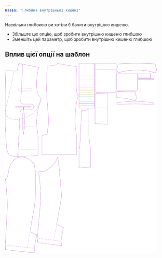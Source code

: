 ```yaml
---
Назва: "Глибина внутрішньої кишені"
---
```


Наскільки глибокою ви хотіли б бачити внутрішню кишеню.

- Збільште цю опцію, щоб зробити внутрішню кишеню глибшою
- Зменшіть цей параметр, щоб зробити внутрішню кишеню глибшою

## Вплив цієї опції на шаблон

![На цьому зображенні показано вплив цієї опції шляхом накладання декількох варіантів, які мають різне значення для цієї опції](jaeger_innerpocketdepth_sample.svg "Вплив цієї опції на шаблон")

